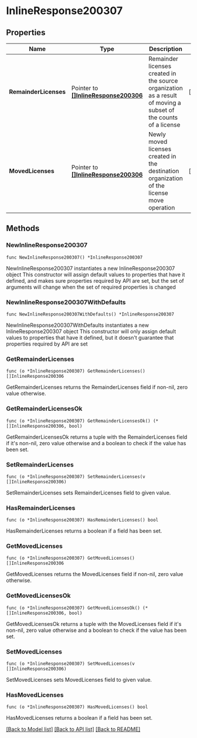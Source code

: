 # InlineResponse200307

## Properties

Name | Type | Description | Notes
------------ | ------------- | ------------- | -------------
**RemainderLicenses** | Pointer to [**[]InlineResponse200306**](InlineResponse200306.md) | Remainder licenses created in the source organization as a result of moving a subset of the counts of a license | [optional] 
**MovedLicenses** | Pointer to [**[]InlineResponse200306**](InlineResponse200306.md) | Newly moved licenses created in the destination organization of the license move operation | [optional] 

## Methods

### NewInlineResponse200307

`func NewInlineResponse200307() *InlineResponse200307`

NewInlineResponse200307 instantiates a new InlineResponse200307 object
This constructor will assign default values to properties that have it defined,
and makes sure properties required by API are set, but the set of arguments
will change when the set of required properties is changed

### NewInlineResponse200307WithDefaults

`func NewInlineResponse200307WithDefaults() *InlineResponse200307`

NewInlineResponse200307WithDefaults instantiates a new InlineResponse200307 object
This constructor will only assign default values to properties that have it defined,
but it doesn't guarantee that properties required by API are set

### GetRemainderLicenses

`func (o *InlineResponse200307) GetRemainderLicenses() []InlineResponse200306`

GetRemainderLicenses returns the RemainderLicenses field if non-nil, zero value otherwise.

### GetRemainderLicensesOk

`func (o *InlineResponse200307) GetRemainderLicensesOk() (*[]InlineResponse200306, bool)`

GetRemainderLicensesOk returns a tuple with the RemainderLicenses field if it's non-nil, zero value otherwise
and a boolean to check if the value has been set.

### SetRemainderLicenses

`func (o *InlineResponse200307) SetRemainderLicenses(v []InlineResponse200306)`

SetRemainderLicenses sets RemainderLicenses field to given value.

### HasRemainderLicenses

`func (o *InlineResponse200307) HasRemainderLicenses() bool`

HasRemainderLicenses returns a boolean if a field has been set.

### GetMovedLicenses

`func (o *InlineResponse200307) GetMovedLicenses() []InlineResponse200306`

GetMovedLicenses returns the MovedLicenses field if non-nil, zero value otherwise.

### GetMovedLicensesOk

`func (o *InlineResponse200307) GetMovedLicensesOk() (*[]InlineResponse200306, bool)`

GetMovedLicensesOk returns a tuple with the MovedLicenses field if it's non-nil, zero value otherwise
and a boolean to check if the value has been set.

### SetMovedLicenses

`func (o *InlineResponse200307) SetMovedLicenses(v []InlineResponse200306)`

SetMovedLicenses sets MovedLicenses field to given value.

### HasMovedLicenses

`func (o *InlineResponse200307) HasMovedLicenses() bool`

HasMovedLicenses returns a boolean if a field has been set.


[[Back to Model list]](../README.md#documentation-for-models) [[Back to API list]](../README.md#documentation-for-api-endpoints) [[Back to README]](../README.md)


